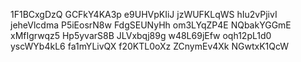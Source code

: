1F1BCxgDzQ
GCFkY4KA3p
e9UHVpKIiJ
jzWUFKLqWS
hIu2vPjivI
jeheVlcdma
P5iEosrN8w
FdgSEUNyHh
om3LYqZP4E
NQbakYGGmE
xMfIgrwqz5
Hp5yvarS8B
JLVxbqj89g
w48L69jEfw
oqh12pL1d0
yscWYb4kL6
fa1mYLivQX
f20KTL0oXz
ZCnymEv4Xk
NGwtxK1QcW
